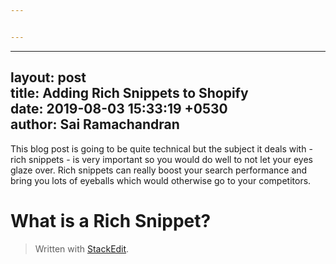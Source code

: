 ```yaml
---


---
```


<hr>
<h2 id="layout-posttitle-adding-rich-snippets-to-shopifydate--2019-08-03-153319-0530author-sai-ramachandran">layout: post<br>
title: Adding Rich Snippets to Shopify<br>
date:  2019-08-03 15:33:19 +0530<br>
author: Sai Ramachandran</h2>
<p>This blog post is going to be quite technical but the subject it deals with - rich snippets - is very important so you would do well to not let your eyes glaze over. Rich snippets can really boost your search performance and bring you lots of eyeballs which would otherwise go to your competitors.</p>
<h1 id="what-is-a-rich-snippet">What is a Rich Snippet?</h1>
<blockquote>
<p>Written with <a href="https://stackedit.io/">StackEdit</a>.</p>
</blockquote>

